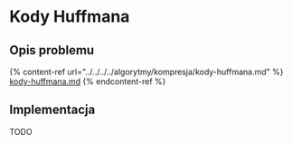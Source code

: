 # Kody Huffmana

## Opis problemu

{% content-ref url="../../../../algorytmy/kompresja/kody-huffmana.md" %}
[kody-huffmana.md](../../../../algorytmy/kompresja/kody-huffmana.md)
{% endcontent-ref %}

## Implementacja

TODO
